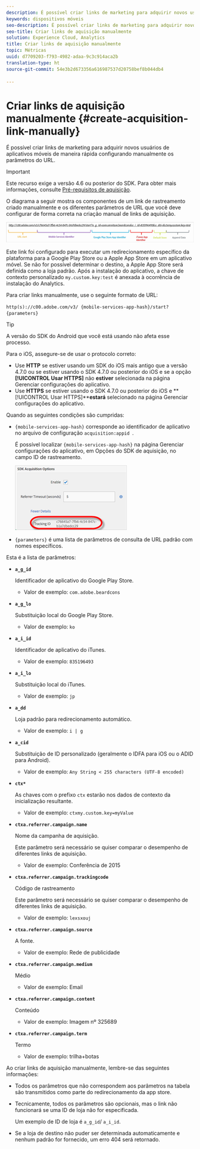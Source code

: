 ```yaml
---
description: É possível criar links de marketing para adquirir novos usuários de aplicativos móveis de maneira rápida configurando manualmente os parâmetros do URL.
keywords: dispositivos móveis
seo-description: É possível criar links de marketing para adquirir novos usuários de aplicativos móveis de maneira rápida configurando manualmente os parâmetros do URL.
seo-title: Criar links de aquisição manualmente
solution: Experience Cloud, Analytics
title: Criar links de aquisição manualmente
topic: Métricas
uuid: d7709203-f793-4982-adaa-9c3c914aca2b
translation-type: ht
source-git-commit: 54e3b2d673356a616987537d20758bef8b044db4

---
```



# Criar links de aquisição manualmente {#create-acquisition-link-manually}

É possível criar links de marketing para adquirir novos usuários de aplicativos móveis de maneira rápida configurando manualmente os parâmetros do URL.

>[!IMPORTANT]
>
>Este recurso exige a versão 4.6 ou posterior do SDK. Para obter mais informações, consulte [Pré-requisitos de aquisição](/help/using/acquisition-main/c-acquisition-prerequisites.md).

O diagrama a seguir mostra os componentes de um link de rastreamento criado manualmente e os diferentes parâmetros de URL que você deve configurar de forma correta na criação manual de links de aquisição.

![](assets/acquisition_url.png)

Este link foi configurado para executar um redirecionamento específico da plataforma para a Google Play Store ou a Apple App Store em um aplicativo móvel. Se não for possível determinar o destino, a Apple App Store será definida como a loja padrão. Após a instalação do aplicativo, a chave de contexto personalizado `my.custom.key:test` é anexada à ocorrência de instalação do Analytics.

Para criar links manualmente, use o seguinte formato de URL:

`http(s)://c00.adobe.com/v3/ {mobile-services-app-hash}/start? {parameters}`

>[!TIP]
>
>A versão do SDK do Android que você está usando não afeta esse processo.

Para o iOS, assegure-se de usar o protocolo correto:

* Use **HTTP** se estiver usando um SDK do iOS mais antigo que a versão 4.7.0 ou se estiver usando o SDK 4.7.0 ou posterior do iOS e se a opção **[!UICONTROL Usar HTTPS]** não **estiver** selecionada na página Gerenciar configurações do aplicativo.
* Use **HTTPS** se estiver usando o SDK 4.7.0 ou posterior do iOS e **[!UICONTROL Usar HTTPS]****estará** selecionado na página Gerenciar configurações do aplicativo.

Quando as seguintes condições são cumpridas:

* `{mobile-services-app-hash}` corresponde ao identificador de aplicativo no arquivo de configuração `acquisition:appid `.

   É possível localizar `{mobile-services-app-hash}` na página Gerenciar configurações do aplicativo, em Opções do SDK de aquisição, no campo ID de rastreamento.

   ![](assets/tracking-id.png)

* `{parameters}` é uma lista de parâmetros de consulta de URL padrão com nomes específicos.

Esta é a lista de parâmetros:

* **`a_g_id`**

   Identificador de aplicativo do Google Play Store.

   * Valor de exemplo: `com.adobe.beardcons`

* **`a_g_lo`**

   Substituição local do Google Play Store.

   * Valor de exemplo: `ko`

* **`a_i_id`**

   Identificador de aplicativo do iTunes.

   * Valor de exemplo: `835196493`

* **`a_i_lo`**

   Substituição local do iTunes.

   * Valor de exemplo: `jp`

* **`a_dd`**

   Loja padrão para redirecionamento automático.

   * Valor de exemplo: `i | g`

* **`a_cid`**

   Substituição de ID personalizado (geralmente o IDFA para iOS ou o ADID para Android).

   * Valor de exemplo: `Any String < 255 characters (UTF-8 encoded)`

* **`ctx*`**

   As chaves com o prefixo `ctx` estarão nos dados de contexto da inicialização resultante.

   * Valor de exemplo: `ctxmy.custom.key=myValue`

* **`ctxa.referrer.campaign.name`**

   Nome da campanha de aquisição.

   Este parâmetro será necessário se quiser comparar o desempenho de diferentes links de aquisição.

   * Valor de exemplo: Conferência de 2015

* **`ctxa.referrer.campaign.trackingcode`**

   Código de rastreamento

   Este parâmetro será necessário se quiser comparar o desempenho de diferentes links de aquisição.

   * Valor de exemplo: `lexsxouj`

* **`ctxa.referrer.campaign.source`**

   A fonte.

   * Valor de exemplo: Rede de publicidade

* **`ctxa.referrer.campaign.medium`**

   Médio

   * Valor de exemplo: Email

* **`ctxa.referrer.campaign.content`**

   Conteúdo

   * Valor de exemplo: Imagem nº 325689

* **`ctxa.referrer.campaign.term`**

   Termo

   * Valor de exemplo: trilha+botas


Ao criar links de aquisição manualmente, lembre-se das seguintes informações:

* Todos os parâmetros que não correspondem aos parâmetros na tabela são transmitidos como parte do redirecionamento da app store.
* Tecnicamente, todos os parâmetros são opcionais, mas o link não funcionará se uma ID de loja não for especificada.

   Um exemplo de ID de loja é `a_g_id`/ `a_i_id`.

* Se a loja de destino não puder ser determinada automaticamente e nenhum padrão for fornecido, um erro 404 será retornado.

